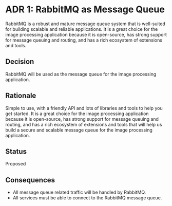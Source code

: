 # ADR 1: RabbitMQ as Message Queue 

RabbitMQ is a robust and mature message queue system that is well-suited for building scalable and reliable applications. It is a great choice for the image processing application because it is open-source, has strong support for message queuing and routing, and has a rich ecosystem of extensions and tools.

## Decision 

RabbitMQ will be used as the message queue for the image processing application.

## Rationale 

Simple to use, with a friendly API and lots of libraries and tools to help you get started. It is a great choice for the image processing application because it is open-source, has strong support for message queuing and routing, and has a rich ecosystem of extensions and tools that will help us build a secure and scalable message queue for the image processing application.

## Status
Proposed

## Consequences

- All message queue related traffic will be handled by RabbitMQ.
- All services must be able to connect to the RabbitMQ message queue.
